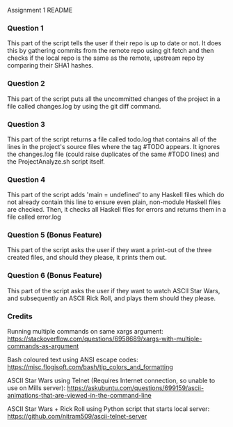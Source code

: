 Assignment 1 README

### Question 1 ###
This part of the script tells the user if their repo is up to date or not. It does this by gathering commits from the remote repo using git fetch and then checks if the local repo is the same as the remote, upstream repo by comparing their SHA1 hashes.

### Question 2 ###
This part of the script puts all the uncommitted changes of the project in a file called changes.log by using the git diff command.

### Question 3 ###
This part of the script returns a file called todo.log that contains all of the lines in the project's source files where the tag #TODO appears. It ignores the changes.log file (could raise duplicates of the same #TODO lines) and the ProjectAnalyze.sh script itself.

### Question 4 ###
This part of the script adds 'main = undefined' to any Haskell files which do not already contain this line to ensure even plain, non-module Haskell files are checked. Then, it checks all Haskell files for errors and returns them in a file called error.log

### Question 5 (Bonus Feature) ###
This part of the script asks the user if they want a print-out of the three created files, and should they please, it prints them out.

### Question 6 (Bonus Feature) ###
This part of the script asks the user if they want to watch ASCII Star Wars, and subsequently an ASCII Rick Roll, and plays them should they please.

### Credits ###

Running multiple commands on same xargs argument: https://stackoverflow.com/questions/6958689/xargs-with-multiple-commands-as-argument

Bash coloured text using ANSI escape codes: https://misc.flogisoft.com/bash/tip_colors_and_formatting

ASCII Star Wars using Telnet (Requires Internet connection, so unable to use on Mills server): https://askubuntu.com/questions/699159/ascii-animations-that-are-viewed-in-the-command-line

ASCII Star Wars + Rick Roll using Python script that starts local server: https://github.com/nitram509/ascii-telnet-server
